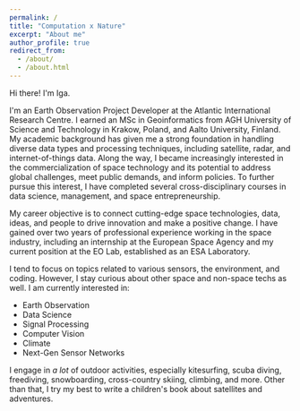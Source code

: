 ```yaml
---
permalink: /
title: "Computation x Nature"
excerpt: "About me"
author_profile: true
redirect_from: 
  - /about/
  - /about.html
---
```


Hi there! I'm Iga.

I'm an Earth Observation Project Developer at the Atlantic International Research Centre. I earned an MSc in Geoinformatics from AGH University of Science and Technology in Krakow, Poland, and Aalto University, Finland. My academic background has given me a strong foundation in handling diverse data types and processing techniques, including satellite, radar, and internet-of-things data. Along the way, I became increasingly interested in the commercialization of space technology and its potential to address global challenges, meet public demands, and inform policies. To further pursue this interest, I have completed several cross-disciplinary courses in data science, management, and space entrepreneurship.

My career objective is to connect cutting-edge space technologies, data, ideas, and people to drive innovation and make a positive change. I have gained over two years of professional experience working in the space industry, including an internship at the European Space Agency and my current position at the EO Lab, established as an ESA Laboratory.

I tend to focus on topics related to various sensors, the environment, and coding. However, I stay curious about other space and non-space techs as well. I am currently interested in:

* Earth Observation 
* Data Science 
* Signal Processing 
* Computer Vision 
* Climate
* Next-Gen Sensor Networks

I engage in *a lot* of outdoor activities, especially kitesurfing, scuba diving, freediving, snowboarding, cross-country skiing, climbing, and more. Other than that, I try my best to write a children's book about satellites and adventures.  
